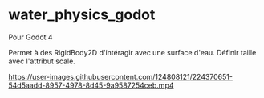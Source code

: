 # water_physics_godot
Pour Godot 4

Permet à des RigidBody2D d'intéragir avec une surface d'eau.
Définir taille avec l'attribut scale.

https://user-images.githubusercontent.com/124808121/224370651-54d5aadd-8957-4978-8d45-9a9587254ceb.mp4


